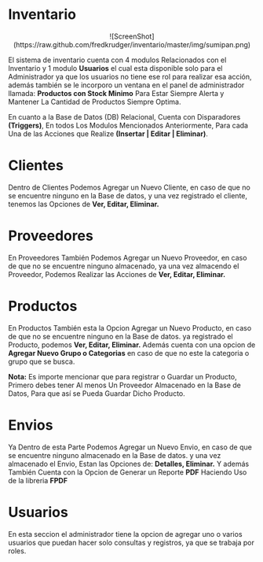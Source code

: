# Inventario
<p align="center">
![ScreenShot](https://raw.github.com/fredkrudger/inventario/master/img/sumipan.png)
</p>
El sistema de inventario cuenta con 4 modulos Relacionados con el Inventario y 1 modulo <b>Usuarios</b> el cual esta disponible solo para el Administrador ya que los usuarios no tiene ese rol para realizar esa acción, además también se le incorporo un ventana en el panel de administrador llamada: <b>Productos con Stock Minimo</b> Para Estar Siempre Alerta y Mantener La Cantidad de Productos Siempre Optima.

En cuanto a la Base de Datos (DB) Relacional, Cuenta con Disparadores <b>(Triggers)</b>, En todos Los Modulos Mencionados Anteriormente, Para cada Una de las Acciones que Realize <b>(Insertar | Editar | Eliminar)</b>.

# Clientes
Dentro de Clientes Podemos Agregar un Nuevo Cliente, en caso de que no se encuentre ninguno en la Base de datos, 
y una vez registrado el cliente,  tenemos las Opciones de <b>Ver, Editar, Eliminar.</b>

# Proveedores
En Proveedores También Podemos Agregar un Nuevo Proveedor, en caso de que no se encuentre ninguno almacenado, 
ya una vez almacendo el Proveedor,  Podemos Realizar las Acciones de <b>Ver, Editar, Eliminar.</b>

# Productos
En Productos También esta la Opcion Agregar un Nuevo Producto, en caso de que no se encuentre ninguno en la Base de datos. 
ya registrado el Producto,   podemos <b>Ver, Editar, Eliminar.</b>
Además cuenta con una opcion de <b>Agregar Nuevo Grupo o Categorias</b> en caso de que no este la categoria o grupo que se busca.

<b>Nota:</b> Es importe mencionar que para registrar o Guardar un Producto, Primero debes tener Al menos Un Proveedor Almacenado en la Base de Datos, Para que así se Pueda Guardar Dicho Producto.

# Envios
Ya Dentro de esta Parte Podemos Agregar un Nuevo Envio, en caso de que se encuentre ninguno almacenado en la Base de datos. 
y una vez almacenado el Envio, Estan las Opciones de:  <b>Detalles, Eliminar.</b> Y además También Cuenta con la Opcion de Generar un Reporte <b>PDF</b> Haciendo Uso de la libreria <b>FPDF</b>

# Usuarios 
En esta seccion el administrador tiene la opcion de agregar uno o varios usuarios que puedan hacer solo consultas y registros, ya que se trabaja por roles. 
 

